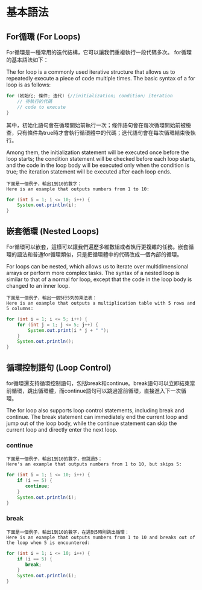 # 基本語法
## For循環 (For Loops)
For循環是一種常用的迭代結構，它可以讓我們重複執行一段代碼多次。 for循環的基本語法如下：

The for loop is a commonly used iterative structure that allows us to repeatedly execute a piece of code multiple times. The basic syntax of a for loop is as follows:

```Java
for (初始化; 條件; 迭代) {//initialization; condition; iteration
    // 待執行的代碼
    // code to execute
}
```

其中，初始化語句會在循環開始前執行一次；條件語句會在每次循環開始前被檢查，只有條件為true時才會執行循環體中的代碼；迭代語句會在每次循環結束後執行。

Among them, the initialization statement will be executed once before the loop starts; the condition statement will be checked before each loop starts, and the code in the loop body will be executed only when the condition is true; the iteration statement will be executed after each loop ends.

    下面是一個例子，輸出1到10的數字：
    Here is an example that outputs numbers from 1 to 10:

```Java
for (int i = 1; i <= 10; i++) {
    System.out.println(i);
}
```

## 嵌套循環 (Nested Loops)
For循環可以嵌套，這樣可以讓我們遍歷多維數組或者執行更複雜的任務。嵌套循環的語法和普通for循環類似，只是把循環體中的代碼改成一個內部的循環。

For loops can be nested, which allows us to iterate over multidimensional arrays or perform more complex tasks. The syntax of a nested loop is similar to that of a normal for loop, except that the code in the loop body is changed to an inner loop.

    下面是一個例子，輸出一個5行5列的乘法表：
    Here is an example that outputs a multiplication table with 5 rows and 5 columns:

```Java
for (int i = 1; i <= 5; i++) {
    for (int j = 1; j <= 5; j++) {
        System.out.print(i * j + " ");
    }
    System.out.println();
}
```

## 循環控制語句 (Loop Control)
for循環還支持循環控制語句，包括break和continue。break語句可以立即結束當前循環，跳出循環體，而continue語句可以跳過當前循環，直接進入下一次循環。

The for loop also supports loop control statements, including break and continue. The break statement can immediately end the current loop and jump out of the loop body, while the continue statement can skip the current loop and directly enter the next loop.
### continue
    下面是一個例子，輸出1到10的數字，但跳過5：
    Here's an example that outputs numbers from 1 to 10, but skips 5:

```java
for (int i = 1; i <= 10; i++) {
    if (i == 5) {
       continue;
    }
    System.out.println(i);
}
```
### break
    下面是一個例子，輸出1到10的數字，在遇到5時則跳出循環：
    Here is an example that outputs numbers from 1 to 10 and breaks out of the loop when 5 is encountered:

```java
for (int i = 1; i <= 10; i++) {
    if (i == 5) {
       break;
    }
    System.out.println(i);
}
```
